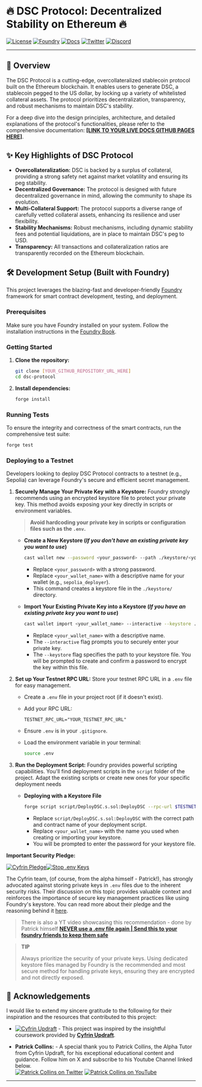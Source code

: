 # 🔥 DSC Protocol: Decentralized Stability on Ethereum 🔥

[![License](https://img.shields.io/badge/License-MIT-yellow.svg)](https://opensource.org/licenses/MIT)
[![Foundry](https://img.shields.io/badge/Built%20with-Foundry-blueviolet.svg)](https://book.getfoundry.sh/)
[![Docs](https://img.shields.io/badge/Documentation-Live%20Soon-brightgreen)](YOUR_DOCS_GITHUB_PAGES_LINK_HERE)
[![Twitter](https://img.shields.io/badge/Follow%20me%20on-X-blue?style=social)](https://x.com/nzesi_eth)
[![Discord](https://img.shields.io/badge/Chat%20on-Discord-7289DA?style=social)](https://discord.gg/FBB2AfbrKR)

---

## 🚀 Overview

The DSC Protocol is a cutting-edge, overcollateralized stablecoin protocol built on the Ethereum blockchain. It enables users to generate DSC, a stablecoin pegged to the US dollar, by locking up a variety of whitelisted collateral assets. The protocol prioritizes decentralization, transparency, and robust mechanisms to maintain DSC's stability.

For a deep dive into the design principles, architecture, and detailed explanations of the protocol's functionalities, please refer to the comprehensive documentation: [**[LINK TO YOUR LIVE DOCS GITHUB PAGES HERE]**](YOUR_DOCS_GITHUB_PAGES_LINK_HERE).

## ✨ Key Highlights of DSC Protocol

* **Overcollateralization:** DSC is backed by a surplus of collateral, providing a strong safety net against market volatility and ensuring its peg stability.
* **Decentralized Governance:** The protocol is designed with future decentralized governance in mind, allowing the community to shape its evolution.
* **Multi-Collateral Support:** The protocol supports a diverse range of carefully vetted collateral assets, enhancing its resilience and user flexibility.
* **Stability Mechanisms:** Robust mechanisms, including dynamic stability fees and potential liquidations, are in place to maintain DSC's peg to USD.
* **Transparency:** All transactions and collateralization ratios are transparently recorded on the Ethereum blockchain.

## 🛠️ Development Setup (Built with Foundry)

This project leverages the blazing-fast and developer-friendly [Foundry](https://book.getfoundry.sh/) framework for smart contract development, testing, and deployment.

### Prerequisites

Make sure you have Foundry installed on your system. Follow the installation instructions in the [Foundry Book](https://book.getfoundry.sh/getting-started/installation).

### Getting Started

1.  **Clone the repository:**
    ```bash
    git clone [YOUR_GITHUB_REPOSITORY_URL_HERE]
    cd dsc-protocol
    ```

2.  **Install dependencies:**
    ```bash
    forge install
    ```

### Running Tests

To ensure the integrity and correctness of the smart contracts, run the comprehensive test suite:

```bash
forge test
```

### Deploying to a Testnet

Developers looking to deploy DSC Protocol contracts to a testnet (e.g., Sepolia) can leverage Foundry's secure and efficient secret management.

1.  **Securely Manage Your Private Key with a Keystore:** Foundry strongly recommends using an encrypted keystore file to protect your private key. This method avoids exposing your key directly in scripts or environment variables.

    >**Avoid hardcoding your private key in scripts or configuration files such as the `.env`.**

      * **Create a New Keystore (*If you don't have an existing private key you want to use*)**

        ```bash
        cast wallet new --password <your_password> --path ./keystore/<your_wallet_name>.json
        ```

        * Replace `<your_password>` with a strong password.
        * Replace `<your_wallet_name>` with a descriptive name for your wallet (e.g., `sepolia_deployer`). 
        * This command creates a keystore file in the `./keystore/` directory.

      * **Import Your Existing Private Key into a Keystore (*If you have an existing private key you want to use*)**

        ```bash
        cast wallet import <your_wallet_name> --interactive --keystore ./keystore/<your_wallet_name>.json
        ```

          * Replace `<your_wallet_name>` with a descriptive name.
          * The `--interactive` flag prompts you to securely enter your private key.
          * The `--keystore` flag specifies the path to your keystore file. You will be prompted to create and confirm a password to encrypt the key within this file.

2.  **Set up Your Testnet RPC URL:** Store your testnet RPC URL in a `.env` file for easy management.

      * Create a `.env` file in your project root (if it doesn't exist).

      * Add your RPC URL:

        ```
        TESTNET_RPC_URL="YOUR_TESTNET_RPC_URL"
        ```

      * Ensure `.env` is in your `.gitignore`.

      * Load the environment variable in your terminal:

        ```bash
        source .env
        ```

3.  **Run the Deployment Script:** Foundry provides powerful scripting capabilities. You'll find deployment scripts in the `script` folder of the project. Adapt the existing scripts or create new ones for your specific deployment needs

      * **Deploying with a Keystore File**

        ```bash
        forge script script/DeployDSC.s.sol:DeployDSC --rpc-url $TESTNET_RPC_URL --account <your_wallet_name> --keystore ./keystore/<your_wallet_name>.json --broadcast -vvvv
        ```

          * Replace `script/DeployDSC.s.sol:DeployDSC` with the correct path and contract name of your deployment script.
          * Replace `<your_wallet_name>` with the name you used when creating or importing your keystore.
          * You will be prompted to enter the password for your keystore file.

**Important Security Pledge:**

[![Cyfrin Pledge](https://img.shields.io/badge/CYFRIN-green?style=for-the-badge&logo=none&logoColor=white)](https://github.com/Cyfrin/foundry-full-course-cu/discussions/5)[![Stop .env Keys](https://img.shields.io/badge/STOP%20.ENV%20KEYS-orange?style=for-the-badge&logo=none&logoColor=white)](https://github.com/Cyfrin/foundry-full-course-cu/discussions/5)

The Cyfrin team, (of course, from the alpha himself - Patrick!), has strongly advocated against storing private keys in `.env` files due to the inherent security risks. Their discussion on this topic provides valuable context and reinforces the importance of secure key management practices like using Foundry's keystore. You can read more about their pledge and the reasoning behind it [here](https://github.com/Cyfrin/foundry-full-course-cu/discussions/5).

> There is also a YT video showcasing this recommendation - done by Patrick himself [**NEVER use a .env file again | Send this to your foundry friends to keep them safe**](https://www.youtube.com/watch?v=VQe7cIpaE54)

>**TIP**
>
>Always prioritize the security of your private keys. Using dedicated keystore files managed by Foundry is the recommended and most secure method for handling private keys, ensuring they are encrypted and not directly exposed.
>
>

## 🙏 Acknowledgements

I would like to extend my sincere gratitude to the following for their inspiration and the resources that contributed to this project:

* [![Cyfrin Updraft](https://img.shields.io/badge/Inspired%20by-Cyfrin%20Updraft-greenviolet)](https://twitter.com/UpdraftCyfrin) - This project was inspired by the insightful coursework provided by [**Cyfrin Updraft**](https://updraft.cyfrin.io/).

* **Patrick Collins:** - A special thank you to Patrick Collins, the Alpha Tutor from Cyfrin Updraft, for his exceptional educational content and guidance. Follow him on X and subscribe to his Youtube Channel linked below. <br> [![Patrick Collins on Twitter](https://img.shields.io/twitter/follow/patrickalphac?style=social)](https://twitter.com/patrickalphac) [![Patrick Collins on YouTube](https://img.shields.io/badge/YouTube-red?style=for-the-badge&logo=youtube&logoColor=white)](https://www.youtube.com/@PatrickAlphaC)

-----